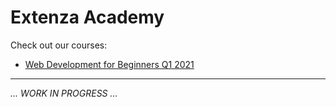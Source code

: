 # Extenza Academy

Check out our courses:

- [Web Development for Beginners Q1 2021](https://github.com/Extenza-Academy/2021-Q1-Web-Dev-For-Beginners)

_____

*... WORK IN PROGRESS ...*
